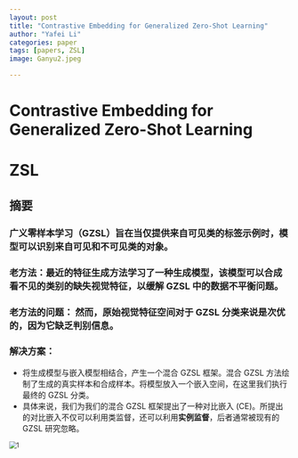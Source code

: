 ```yaml
---
layout: post
title: "Contrastive Embedding for Generalized Zero-Shot Learning"
author: "Yafei Li"
categories: paper
tags: [papers, ZSL]
image: Ganyu2.jpeg

---
```


# Contrastive Embedding for Generalized Zero-Shot Learning

# ZSL

## 摘要

### **广义零样本学习（GZSL）旨在当仅提供来自可见类的标签示例时，模型可以识别来自可见和不可见类的对象。**

### 老方法：最近的特征生成方法学习了一种生成模型，该模型可以合成看不见的类别的缺失视觉特征，以缓解 GZSL 中的数据不平衡问题。

### 老方法的问题： 然而，原始视觉特征空间对于 GZSL 分类来说是次优的，因为它缺乏判别信息。

### **解决方案：**

* 将生成模型与嵌入模型相结合，产生一个混合 GZSL 框架。混合 GZSL 方法绘制了生成的真实样本和合成样本。将模型放入一个嵌入空间，在这里我们执行最终的 GZSL 分类。
* 具体来说，我们为我们的混合 GZSL 框架提出了一种对比嵌入 (CE)。所提出的对比嵌入不仅可以利用类监督，还可以利用**实例监督**，后者通常被现有的 GZSL 研究忽略。

<img src="/Users/jianjia/Documents/GitHub/jianlai2600.github.io/assets/screen/contrastive.png" alt="1" style="zoom:80%;" />
